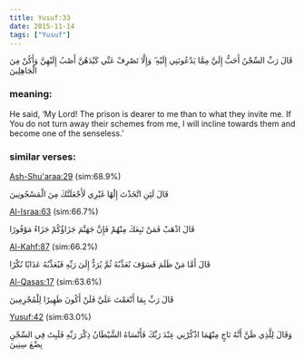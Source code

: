 ```yaml
---
title: Yusuf:33
date: 2015-11-14
tags: ["Yusuf"]
---
```

قَالَ رَبِّ السِّجْنُ أَحَبُّ إِلَيَّ مِمَّا يَدْعُونَنِي إِلَيْهِ ۖ وَإِلَّا تَصْرِفْ عَنِّي كَيْدَهُنَّ أَصْبُ إِلَيْهِنَّ وَأَكُنْ مِنَ الْجَاهِلِينَ
### meaning: 
He said, ‘My Lord! The prison is dearer to me than to what they invite me. If You do not turn away their schemes from me, I will incline towards them and become one of the senseless.’
### similar verses: 

[Ash-Shu'araa:29](/26/29) (sim:68.9%)

قَالَ لَئِنِ اتَّخَذْتَ إِلَٰهًا غَيْرِي لَأَجْعَلَنَّكَ مِنَ الْمَسْجُونِينَ

[Al-Israa:63](/17/63) (sim:66.7%)

قَالَ اذْهَبْ فَمَنْ تَبِعَكَ مِنْهُمْ فَإِنَّ جَهَنَّمَ جَزَاؤُكُمْ جَزَاءً مَوْفُورًا

[Al-Kahf:87](/18/87) (sim:66.2%)

قَالَ أَمَّا مَنْ ظَلَمَ فَسَوْفَ نُعَذِّبُهُ ثُمَّ يُرَدُّ إِلَىٰ رَبِّهِ فَيُعَذِّبُهُ عَذَابًا نُكْرًا

[Al-Qasas:17](/28/17) (sim:63.6%)

قَالَ رَبِّ بِمَا أَنْعَمْتَ عَلَيَّ فَلَنْ أَكُونَ ظَهِيرًا لِلْمُجْرِمِينَ

[Yusuf:42](/12/42) (sim:63.0%)

وَقَالَ لِلَّذِي ظَنَّ أَنَّهُ نَاجٍ مِنْهُمَا اذْكُرْنِي عِنْدَ رَبِّكَ فَأَنْسَاهُ الشَّيْطَانُ ذِكْرَ رَبِّهِ فَلَبِثَ فِي السِّجْنِ بِضْعَ سِنِينَ
